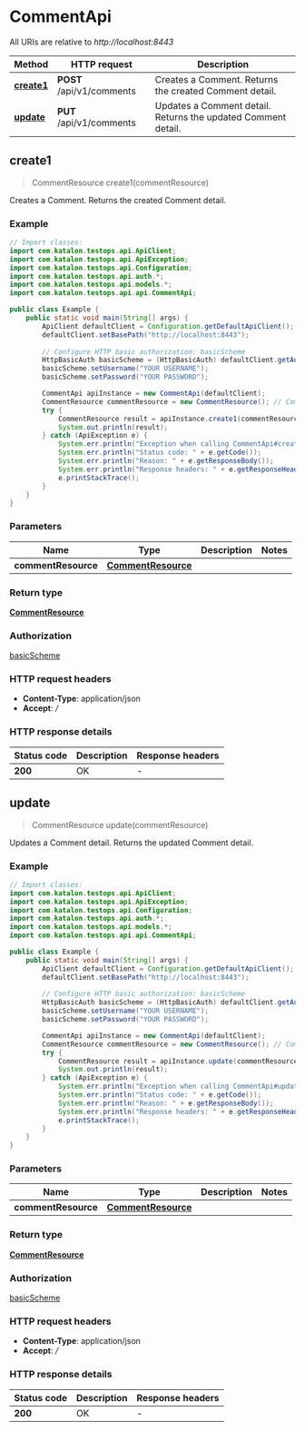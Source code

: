 # CommentApi

All URIs are relative to *http://localhost:8443*

Method | HTTP request | Description
------------- | ------------- | -------------
[**create1**](CommentApi.md#create1) | **POST** /api/v1/comments | Creates a Comment. Returns the created Comment detail.
[**update**](CommentApi.md#update) | **PUT** /api/v1/comments | Updates a Comment detail. Returns the updated Comment detail.



## create1

> CommentResource create1(commentResource)

Creates a Comment. Returns the created Comment detail.

### Example

```java
// Import classes:
import com.katalon.testops.api.ApiClient;
import com.katalon.testops.api.ApiException;
import com.katalon.testops.api.Configuration;
import com.katalon.testops.api.auth.*;
import com.katalon.testops.api.models.*;
import com.katalon.testops.api.api.CommentApi;

public class Example {
    public static void main(String[] args) {
        ApiClient defaultClient = Configuration.getDefaultApiClient();
        defaultClient.setBasePath("http://localhost:8443");
        
        // Configure HTTP basic authorization: basicScheme
        HttpBasicAuth basicScheme = (HttpBasicAuth) defaultClient.getAuthentication("basicScheme");
        basicScheme.setUsername("YOUR USERNAME");
        basicScheme.setPassword("YOUR PASSWORD");

        CommentApi apiInstance = new CommentApi(defaultClient);
        CommentResource commentResource = new CommentResource(); // CommentResource | 
        try {
            CommentResource result = apiInstance.create1(commentResource);
            System.out.println(result);
        } catch (ApiException e) {
            System.err.println("Exception when calling CommentApi#create1");
            System.err.println("Status code: " + e.getCode());
            System.err.println("Reason: " + e.getResponseBody());
            System.err.println("Response headers: " + e.getResponseHeaders());
            e.printStackTrace();
        }
    }
}
```

### Parameters


Name | Type | Description  | Notes
------------- | ------------- | ------------- | -------------
 **commentResource** | [**CommentResource**](CommentResource.md)|  |

### Return type

[**CommentResource**](CommentResource.md)

### Authorization

[basicScheme](../README.md#basicScheme)

### HTTP request headers

- **Content-Type**: application/json
- **Accept**: */*

### HTTP response details
| Status code | Description | Response headers |
|-------------|-------------|------------------|
| **200** | OK |  -  |


## update

> CommentResource update(commentResource)

Updates a Comment detail. Returns the updated Comment detail.

### Example

```java
// Import classes:
import com.katalon.testops.api.ApiClient;
import com.katalon.testops.api.ApiException;
import com.katalon.testops.api.Configuration;
import com.katalon.testops.api.auth.*;
import com.katalon.testops.api.models.*;
import com.katalon.testops.api.api.CommentApi;

public class Example {
    public static void main(String[] args) {
        ApiClient defaultClient = Configuration.getDefaultApiClient();
        defaultClient.setBasePath("http://localhost:8443");
        
        // Configure HTTP basic authorization: basicScheme
        HttpBasicAuth basicScheme = (HttpBasicAuth) defaultClient.getAuthentication("basicScheme");
        basicScheme.setUsername("YOUR USERNAME");
        basicScheme.setPassword("YOUR PASSWORD");

        CommentApi apiInstance = new CommentApi(defaultClient);
        CommentResource commentResource = new CommentResource(); // CommentResource | 
        try {
            CommentResource result = apiInstance.update(commentResource);
            System.out.println(result);
        } catch (ApiException e) {
            System.err.println("Exception when calling CommentApi#update");
            System.err.println("Status code: " + e.getCode());
            System.err.println("Reason: " + e.getResponseBody());
            System.err.println("Response headers: " + e.getResponseHeaders());
            e.printStackTrace();
        }
    }
}
```

### Parameters


Name | Type | Description  | Notes
------------- | ------------- | ------------- | -------------
 **commentResource** | [**CommentResource**](CommentResource.md)|  |

### Return type

[**CommentResource**](CommentResource.md)

### Authorization

[basicScheme](../README.md#basicScheme)

### HTTP request headers

- **Content-Type**: application/json
- **Accept**: */*

### HTTP response details
| Status code | Description | Response headers |
|-------------|-------------|------------------|
| **200** | OK |  -  |

